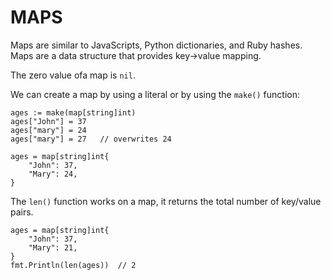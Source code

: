 # MAPS

Maps are similar to JavaScripts, Python dictionaries, and Ruby hashes. Maps are a data structure that provides key->value mapping.

The zero value ofa map is `nil`.

We can create a map by using a literal or by using the `make()` function:

```
ages := make(map[string]int)
ages["John"] = 37
ages["mary"] = 24
ages["mary"] = 27   // overwrites 24
```

```
ages = map[string]int{
    "John": 37,
    "Mary": 24,
}
```

The `len()` function works on a map, it returns the total number of key/value pairs.

```
ages = map[string]int{
    "John": 37,
    "Mary": 21,
}
fmt.Println(len(ages))  // 2
```
